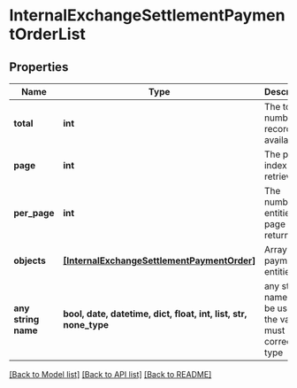 # InternalExchangeSettlementPaymentOrderList


## Properties
Name | Type | Description | Notes
------------ | ------------- | ------------- | -------------
**total** | **int** | The total number of records available. | 
**page** | **int** | The page index to retrieve. | 
**per_page** | **int** | The number of entities per page to return. | 
**objects** | [**[InternalExchangeSettlementPaymentOrder]**](InternalExchangeSettlementPaymentOrder.md) | Array of payment entities | 
**any string name** | **bool, date, datetime, dict, float, int, list, str, none_type** | any string name can be used but the value must be the correct type | [optional]

[[Back to Model list]](../README.md#documentation-for-models) [[Back to API list]](../README.md#documentation-for-api-endpoints) [[Back to README]](../README.md)


